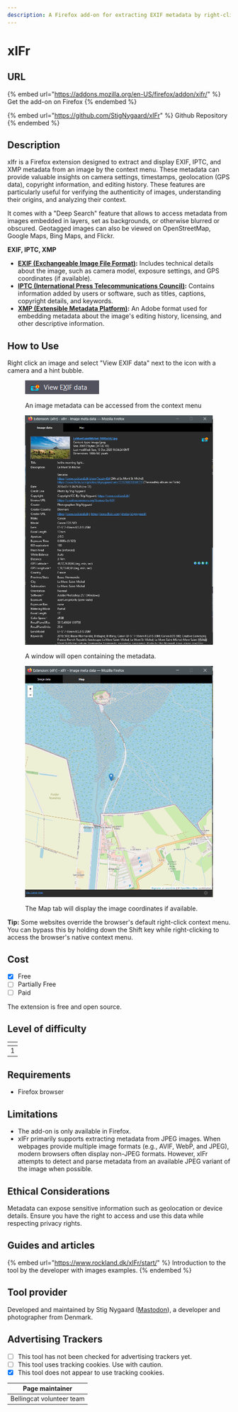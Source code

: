 ```yaml
---
description: A Firefox add-on for extracting EXIF metadata by right-clicking an image.
---
```


# xIFr

## URL

{% embed url="https://addons.mozilla.org/en-US/firefox/addon/xifr/" %}
Get the add-on on Firefox
{% endembed %}

{% embed url="https://github.com/StigNygaard/xIFr" %}
Github Repository
{% endembed %}

## Description

xlfr is a Firefox extension designed to extract and display EXIF, IPTC, and XMP metadata from an image by the context menu. These metadata can provide valuable insights on camera settings, timestamps, geolocation (GPS data), copyright information, and editing history. These features are particularly useful for verifying the authenticity of images, understanding their origins, and analyzing their context.

It comes with a "Deep Search" feature that allows to access metadata from images embedded in layers, set as backgrounds, or otherwise blurred or obscured. Geotagged images can also be viewed on OpenStreetMap, Google Maps, Bing Maps, and Flickr.

**EXIF, IPTC, XMP**

* [**EXIF (Exchangeable Image File Format)**](https://en.wikipedia.org/wiki/Exif)**:** Includes technical details about the image, such as camera model, exposure settings, and GPS coordinates (if available).
* [**IPTC (International Press Telecommunications Council)**](https://en.wikipedia.org/wiki/IPTC_Information_Interchange_Model)**:** Contains information added by users or software, such as titles, captions, copyright details, and keywords.
* [**XMP (Extensible Metadata Platform)**](https://en.wikipedia.org/wiki/Extensible_Metadata_Platform)**:** An Adobe format used for embedding metadata about the image's editing history, licensing, and other descriptive information.

## How to Use

Right click an image and select "View EXIF data" next to the icon with a camera and a hint bubble.

<figure><img src=".gitbook/assets/image (2).png" alt=""><figcaption><p>An image metadata can be accessed from the context menu</p></figcaption></figure>

<figure><img src=".gitbook/assets/image.png" alt=""><figcaption><p>A window will open containing the metadata.</p></figcaption></figure>

<figure><img src=".gitbook/assets/image (1).png" alt=""><figcaption><p>The Map tab will display the image coordinates if available.</p></figcaption></figure>

**Tip:** Some websites override the browser's default right-click context menu. You can bypass this by holding down the Shift key while right-clicking to access the browser's native context menu.

## Cost

* [x] Free
* [ ] Partially Free
* [ ] Paid

The extension is free and open source.

## Level of difficulty

<table><thead><tr><th data-type="rating" data-max="5"></th></tr></thead><tbody><tr><td>1</td></tr></tbody></table>

## Requirements

* Firefox browser

## Limitations

* The add-on is only available in Firefox.
* xIFr primarily supports extracting metadata from JPEG images. When webpages provide multiple image formats (e.g., AVIF, WebP, and JPEG), modern browsers often display non-JPEG formats. However, xIFr attempts to detect and parse metadata from an available JPEG variant of the image when possible.

## Ethical Considerations

Metadata can expose sensitive information such as geolocation or device details. Ensure you have the right to access and use this data while respecting privacy rights.

## Guides and articles

{% embed url="https://www.rockland.dk/xIFr/start/" %}
Introduction to the tool by the developer with images examples.
{% endembed %}

## Tool provider

Developed and maintained by Stig Nygaard ([Mastodon](https://mastodon.world/@stignygaard)), a developer and photographer from Denmark.

## Advertising Trackers

* [ ] This tool has not been checked for advertising trackers yet.
* [ ] This tool uses tracking cookies. Use with caution.
* [x] This tool does not appear to use tracking cookies.

| Page maintainer           |
| ------------------------- |
| Bellingcat volunteer team |

